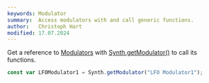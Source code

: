 ```yaml
---
keywords: Modulator
summary:  Access modulators with and call generic functions. 
author:   Christoph Hart
modified: 17.07.2024
---
```


Get a reference to [Modulators](/hise-modules/modulators) with [Synth.getModulator()](/scripting/scripting-api/synth#getmodulator) to call its functions.


```javascript
const var LFOModulator1 = Synth.getModulator("LFO Modulator1");
```
